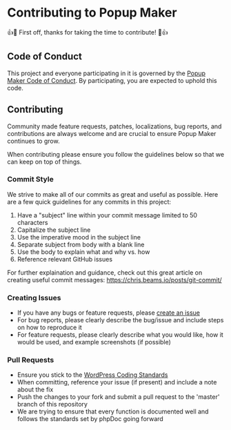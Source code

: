 # Contributing to Popup Maker

:+1::tada: First off, thanks for taking the time to contribute! :tada::+1:

## Code of Conduct

This project and everyone participating in it is governed by the [Popup Maker Code of Conduct](https://github.com/PopupMaker/.github/blob/master/CODE_OF_CONDUCT.md). By participating, you are expected to uphold this code.

## Contributing
Community made feature requests, patches, localizations, bug reports, and contributions are always welcome and are crucial to ensure Popup Maker continues to grow.

When contributing please ensure you follow the guidelines below so that we can keep on top of things.

### Commit Style
We strive to make all of our commits as great and useful as possible. Here are a few quick guidelines for any commits in this project:
1. Have a "subject" line within your commit message limited to 50 characters
2. Capitalize the subject line
3. Use the imperative mood in the subject line
4. Separate subject from body with a blank line
5. Use the body to explain what and why vs. how
6. Reference relevant GitHub issues

For further explaination and guidance, check out this great article on creating useful commit messages: https://chris.beams.io/posts/git-commit/

### Creating Issues
* If you have any bugs or feature requests, please [create an issue](https://github.com/PopupMaker/Popup-Maker/issues/new)
* For bug reports, please clearly describe the bug/issue and include steps on how to reproduce it
* For feature requests, please clearly describe what you would like, how it would be used, and example screenshots (if possible)

### Pull Requests
* Ensure you stick to the [WordPress Coding Standards](https://codex.wordpress.org/WordPress_Coding_Standards)
* When committing, reference your issue (if present) and include a note about the fix
* Push the changes to your fork and submit a pull request to the 'master' branch of this repository
* We are trying to ensure that every function is documented well and follows the standards set by phpDoc going forward
